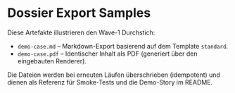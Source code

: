 # Dossier Export Samples

Diese Artefakte illustrieren den Wave-1 Durchstich:

- `demo-case.md` – Markdown-Export basierend auf dem Template `standard`.
- `demo-case.pdf` – Identischer Inhalt als PDF (generiert über den eingebauten Renderer).

Die Dateien werden bei erneuten Läufen überschrieben (idempotent) und dienen als Referenz für Smoke-Tests und die Demo-Story im README.
